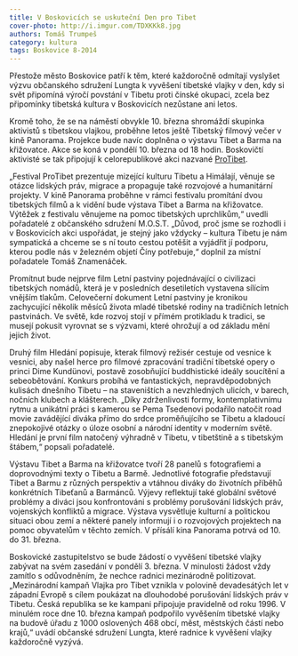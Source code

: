 ```yaml
---
title: V Boskovicích se uskuteční Den pro Tibet
cover-photo: http://i.imgur.com/TDXKKk8.jpg
authors: Tomáš Trumpeš
category: kultura
tags: Boskovice 8-2014
---
```


Přestože město Boskovice patří k těm, které každoročně odmítají vyslyšet výzvu občanského sdružení Lungta k vyvěšení tibetské vlajky v den, kdy si svět připomíná výročí povstání v Tibetu proti čínské okupaci, zcela bez připomínky tibetská kultura v Boskovicích nezůstane ani letos.

Kromě toho, že se na náměstí obvykle 10. března shromáždí skupinka aktivistů s tibetskou vlajkou, proběhne letos ještě Tibetský filmový večer v kině Panorama. Projekce bude navíc doplněna o výstavu Tibet a Barma na křižovatce. Akce se koná v pondělí 10. března od 18 hodin. Boskovičtí aktivisté se tak připojují k celorepublikové akci nazvané [ProTibet](http://protibet.cz/projekty-v-cr/festival-protibet/).

„Festival ProTibet prezentuje mizející kulturu Tibetu a Himálají, věnuje se otázce lidských práv, migrace a propaguje také rozvojové a humanitární projekty. V kině Panorama proběhne v rámci festivalu promítání dvou tibetských filmů a k vidění bude výstava Tibet a Barma na křižovatce. Výtěžek z festivalu věnujeme na pomoc tibetských uprchlíkům,“ uvedli pořadatelé z občanského sdružení M.O.S.T. „Důvod, proč jsme se rozhodli i v Boskovicích akci uspořádat, je stejný jako vždycky – kultura Tibetu je nám sympatická a chceme se s ní touto cestou potěšit a vyjádřit jí podporu, kterou podle nás v železném objetí Číny potřebuje,“ doplnil za místní pořadatele Tomáš Znamenáček.

Promítnut bude nejprve film Letní pastviny pojednávající o civilizaci tibetských nomádů, která je v posledních desetiletích vystavena sílícím vnějším tlakům. Celovečerní dokument Letní pastviny je kronikou zachycující několik měsíců života mladé tibetské rodiny na tradičních letních pastvinách. Ve světě, kde rozvoj stojí v přímém protikladu k tradici, se musejí pokusit vyrovnat se s výzvami, které ohrožují a od základu mění jejich život.

Druhý film Hledání popisuje, kterak filmový režisér cestuje od vesnice k vesnici, aby našel herce pro filmové zpracování tradiční tibetské opery o princi Dime Kundünovi, postavě zosobňující buddhistické ideály soucítění a sebeobětování. Konkurs probíhá ve fantastických, nepravděpodobných kulisách dnešního Tibetu – na staveništích a nevzhledných ulicích, v barech, nočních klubech a klášterech. „Díky zdrženlivosti formy, kontemplativnímu rytmu a unikátní práci s kamerou se Pema Tsedenovi podařilo natočit road movie zavádějící diváka přímo do srdce proměňujícího se Tibetu a kladoucí znepokojivé otázky o úloze osobní a národní identity v moderním světě. Hledání je první film natočený výhradně v Tibetu, v tibetštině a s tibetským štábem,“ popsali pořadatelé.

Výstavu Tibet a Barma na křižovatce tvoří 28 panelů s fotografiemi a doprovodnými texty o Tibetu a Barmě. Jednotlivé fotografie představují Tibet a Barmu z různých perspektiv a vtáhnou diváky do životních příběhů konkrétních Tibeťanů a Barmánců. Výjevy reflektují také globální světové problémy a diváci jsou konfrontováni s problémy porušování lidských práv, vojenských konfliktů a migrace. Výstava vysvětluje kulturní a politickou situaci obou zemí a některé panely informují i o rozvojových projektech na pomoc obyvatelům v těchto zemích. V přísálí kina Panorama potrvá od 10. do 31. března.

Boskovické zastupitelstvo se bude žádostí o vyvěšení tibetské vlajky zabývat na svém zasedání v pondělí 3. března. V minulosti žádost vždy zamítlo s odůvodněním, že nechce radnici mezinárodně politizovat. „Mezinárodní kampaň Vlajka pro Tibet vznikla v polovině devadesátých let v západní Evropě s cílem poukázat na dlouhodobé porušování lidských práv v Tibetu. Česká republika se ke kampani připojuje pravidelně od roku 1996. V minulém roce dne 10. března kampaň podpořilo vyvěšením tibetské vlajky na budově úřadu z 1000 oslovených 468 obcí, měst, městských částí nebo krajů,“ uvádí občanské sdružení Lungta, které radnice k vyvěšení vlajky každoročně vyzývá.
